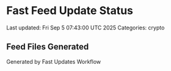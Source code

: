 # Fast Feed Update Status
Last updated: Fri Sep  5 07:43:00 UTC 2025
Categories: crypto

## Feed Files Generated

Generated by Fast Updates Workflow

